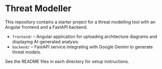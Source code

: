 # Threat Modeller

This repository contains a starter project for a threat modelling tool with an Angular frontend and a FastAPI backend.

- `frontend/` – Angular application for uploading architecture diagrams and displaying AI-generated analysis.
- `backend/` – FastAPI service integrating with Google Gemini to generate threat models.

See the README files in each directory for setup instructions.
